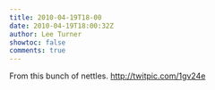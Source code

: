 ```yaml
---
title: 2010-04-19T18-00
date: 2010-04-19T18:00:32Z
author: Lee Turner
showtoc: false
comments: true
---
```


From this bunch of nettles.  http://twitpic.com/1gv24e

